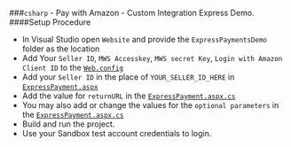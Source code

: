 ###`csharp` - Pay with Amazon - Custom Integration Express Demo. 
####Setup Procedure
* In Visual Studio open `Website` and provide the `ExpressPaymentsDemo` folder as the location
* Add Your `Seller ID`, `MWS Accesskey`, `MWS secret Key`, `Login with Amazon Client ID` to the [`Web.config`](https://github.com/amzn/pay-with-amazon-express-demo/blob/master/csharp/ExpressPaymentsDemo/Web.config)
* Add your `Seller ID` in the place of `YOUR_SELLER_ID_HERE` in [`ExpressPayment.aspx`](https://github.com/amzn/pay-with-amazon-express-demo/blob/master/csharp/ExpressPaymentsDemo/ExpressPayment.aspx)
* Add the value for `returnURL` in the [`ExpressPayment.aspx.cs`](https://github.com/amzn/pay-with-amazon-express-demo/blob/master/csharp/ExpressPaymentsDemo/ExpressPayment.aspx.cs)
* You may also add or change the values for the `optional parameters` in the [`ExpressPayment.aspx.cs`](https://github.com/amzn/pay-with-amazon-express-demo/blob/master/csharp/ExpressPaymentsDemo/ExpressPayment.aspx.cs)
* Build and run the project.
* Use your Sandbox test account credentials to login.